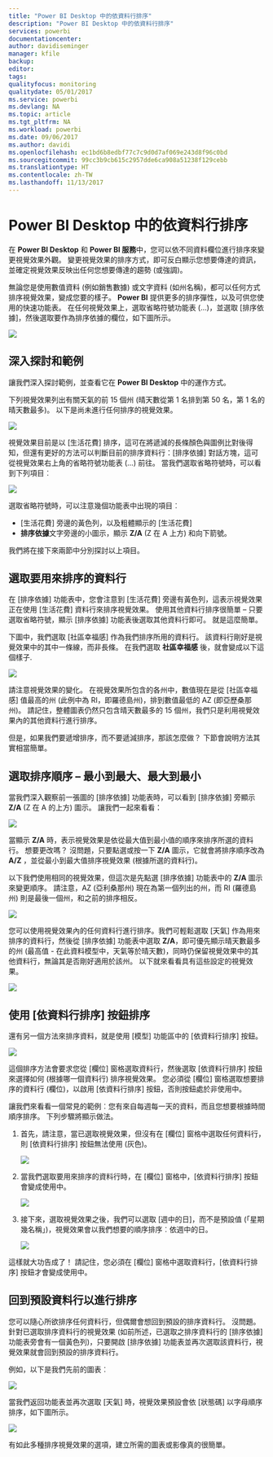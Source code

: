 ```yaml
---
title: "Power BI Desktop 中的依資料行排序"
description: "Power BI Desktop 中的依資料行排序"
services: powerbi
documentationcenter: 
author: davidiseminger
manager: kfile
backup: 
editor: 
tags: 
qualityfocus: monitoring
qualitydate: 05/01/2017
ms.service: powerbi
ms.devlang: NA
ms.topic: article
ms.tgt_pltfrm: NA
ms.workload: powerbi
ms.date: 09/06/2017
ms.author: davidi
ms.openlocfilehash: ec1bd6b8edbf77c7c9d0d7af069e243d8f96c0bd
ms.sourcegitcommit: 99cc3b9cb615c2957dde6ca908a51238f129cebb
ms.translationtype: HT
ms.contentlocale: zh-TW
ms.lasthandoff: 11/13/2017
---
```

# <a name="sort-by-column-in-power-bi-desktop"></a>Power BI Desktop 中的依資料行排序
在 **Power BI Desktop** 和 **Power BI 服務**中，您可以依不同資料欄位進行排序來變更視覺效果外觀。 變更視覺效果的排序方式，即可反白顯示您想要傳達的資訊，並確定視覺效果反映出任何您想要傳達的趨勢 (或強調)。

無論您是使用數值資料 (例如銷售數據) 或文字資料 (如州名稱)，都可以任何方式排序視覺效果，變成您要的樣子。  **Power BI** 提供更多的排序彈性，以及可供您使用的快速功能表。 在任何視覺效果上，選取省略符號功能表 (...)，並選取 [排序依據]，然後選取要作為排序依據的欄位，如下圖所示。

![](media/desktop-sort-by-column/sortbycolumn_2.png)

## <a name="more-depth-and-an-example"></a>深入探討和範例
讓我們深入探討範例，並查看它在 **Power BI Desktop** 中的運作方式。

下列視覺效果列出有關天氣的前 15 個州 (晴天數從第 1 名排到第 50 名，第 1 名的晴天數最多)。 以下是尚未進行任何排序的視覺效果。

![](media/desktop-sort-by-column/sortbycolumn_1.png)

視覺效果目前是以 [生活花費] 排序，這可在將遞減的長條顏色與圖例比對後得知，但還有更好的方法可以判斷目前的排序資料行：[排序依據] 對話方塊，這可從視覺效果右上角的省略符號功能表 (...) 前往。 當我們選取省略符號時，可以看到下列項目︰

![](media/desktop-sort-by-column/sortbycolumn_2.png)

選取省略符號時，可以注意幾個功能表中出現的項目︰

* [生活花費] 旁邊的黃色列，以及粗體顯示的 [生活花費]
* **排序依據**文字旁邊的小圖示，顯示 **Z/A** (Z 在 A 上方) 和向下箭號。

我們將在接下來兩節中分別探討以上項目。

## <a name="selecting-which-column-to-use-for-sorting"></a>選取要用來排序的資料行
在 [排序依據] 功能表中，您會注意到 [生活花費] 旁邊有黃色列，這表示視覺效果正在使用 [生活花費] 資料行來排序視覺效果。 使用其他資料行排序很簡單 – 只要選取省略符號，顯示 [排序依據] 功能表後選取其他資料行即可。 就是這麼簡單。

下圖中，我們選取 [社區幸福感] 作為我們排序所用的資料行。 該資料行剛好是視覺效果中的其中一條線，而非長條。 在我們選取 **社區幸福感** 後，就會變成以下這個樣子.

![](media/desktop-sort-by-column/sortbycolumn_3.png)

請注意視覺效果的變化。 在視覺效果所包含的各州中，數值現在是從 [社區幸福感] 值最高的州 (此例中為 RI，即羅德島州)，排到數值最低的 AZ (即亞歷桑那州)。 請記住，整體圖表仍然只包含晴天數最多的 15 個州，我們只是利用視覺效果內的其他資料行進行排序。

但是，如果我們要遞增排序，而不要遞減排序，那該怎麼做？ 下節會說明方法其實相當簡單。

## <a name="selecting-the-sort-order---smallest-to-largest-largest-to-smallest"></a>選取排序順序 – 最小到最大、最大到最小
當我們深入觀察前一張圖的 [排序依據] 功能表時，可以看到 [排序依據] 旁顯示 **Z/A** (Z 在 A 的上方) 圖示。 讓我們一起來看看：

![](media/desktop-sort-by-column/sortbycolumn_4.png)

當顯示 **Z/A** 時，表示視覺效果是依從最大值到最小值的順序來排序所選的資料行。 想要更改嗎？ 沒問題，只要點選或按一下 **Z/A** 圖示，它就會將排序順序改為 **A/Z** ，並從最小到最大值排序視覺效果 (根據所選的資料行)。

以下我們使用相同的視覺效果，但這次是先點選 [排序依據] 功能表中的 **Z/A** 圖示來變更順序。 請注意，AZ (亞利桑那州) 現在為第一個列出的州，而 RI (羅德島州) 則是最後一個州，和之前的排序相反。

![](media/desktop-sort-by-column/sortbycolumn_5.png)

您可以使用視覺效果內的任何資料行進行排序。我們可輕鬆選取 [天氣] 作為用來排序的資料行，然後從 [排序依據] 功能表中選取 **Z/A**，即可優先顯示晴天數最多的州 (最高值 - 在此資料模型中，天氣等於晴天數)，同時仍保留視覺效果中的其他資料行，無論其是否剛好適用於該州。 以下就來看看具有這些設定的視覺效果。

![](media/desktop-sort-by-column/sortbycolumn_6.png)

## <a name="sort-using-the-sort-by-column-button"></a>使用 [依資料行排序] 按鈕排序
還有另一個方法來排序資料，就是使用 [模型] 功能區中的 [依資料行排序] 按鈕。

![](media/desktop-sort-by-column/sortbycolumn_8.png)

這個排序方法會要求您從 [欄位] 窗格選取資料行，然後選取 [依資料行排序] 按鈕來選擇如何 (根據哪一個資料行) 排序視覺效果。 您必須從 [欄位] 窗格選取想要排序的資料行 (欄位)，以啟用 [依資料行排序] 按鈕，否則按鈕處於非使用中。

讓我們來看看一個常見的範例︰您有來自每週每一天的資料，而且您想要根據時間順序排序。 下列步驟將顯示做法。

1. 首先，請注意，當已選取視覺效果，但沒有在 [欄位] 窗格中選取任何資料行，則 [依資料行排序] 按鈕無法使用 (灰色)。
   
   ![](media/desktop-sort-by-column/sortbycolumn_9a.png)
2. 當我們選取要用來排序的資料行時，在 [欄位] 窗格中，[依資料行排序] 按鈕會變成使用中。
   
   ![](media/desktop-sort-by-column/sortbycolumn_10.png)
3. 接下來，選取視覺效果之後，我們可以選取 [週中的日]，而不是預設值 (「星期幾名稱」)，視覺效果會以我們想要的順序排序︰依週中的日。
   
   ![](media/desktop-sort-by-column/sortbycolumn_11.png)

這樣就大功告成了！ 請記住，您必須在 [欄位] 窗格中選取資料行，[依資料行排序] 按鈕才會變成使用中。

## <a name="getting-back-to-default-column-for-sorting"></a>回到預設資料行以進行排序
您可以隨心所欲排序任何資料行，但偶爾會想回到預設的排序資料行。 沒問題。 針對已選取排序資料行的視覺效果 (如前所述，已選取之排序資料行的 [排序依據] 功能表旁會有一個黃色列)，只要開啟 [排序依據] 功能表並再次選取該資料行，視覺效果就會回到預設的排序資料行。

例如，以下是我們先前的圖表︰

![](media/desktop-sort-by-column/sortbycolumn_6.png)

當我們返回功能表並再次選取 [天氣] 時，視覺效果預設會依 [狀態碼] 以字母順序排序，如下圖所示。

![](media/desktop-sort-by-column/sortbycolumn_7.png)

有如此多種排序視覺效果的選項，建立所需的圖表或影像真的很簡單。


